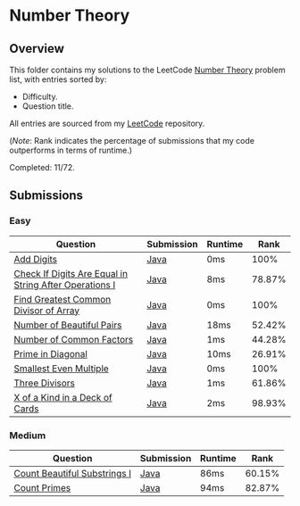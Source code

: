 # Number Theory

## Overview
This folder contains my solutions to the LeetCode [Number Theory](https://leetcode.com/problem-list/number-theory/) problem list,
with entries sorted by:
- Difficulty.
- Question title.

All entries are sourced from my [LeetCode](https://github.com/shumarb/leetcode) repository.

(*Note*: Rank indicates the percentage of submissions that my code outperforms in terms of runtime.)

Completed: 11/72.

## Submissions
### Easy
| Question                                                                                                                                                    | Submission                                                                                                             | Runtime | Rank   |
|-------------------------------------------------------------------------------------------------------------------------------------------------------------|------------------------------------------------------------------------------------------------------------------------|---------|--------|
| [Add Digits](https://leetcode.com/problems/add-digits/description/)                                                                                         | [Java](https://github.com/shumarb/leetcode/blob/main/submissions/AddDigits.java)                                       | 0ms     | 100%   |
| [Check If Digits Are Equal in String After Operations I](https://leetcode.com/problems/check-if-digits-are-equal-in-string-after-operations-i/description/) | [Java](https://github.com/shumarb/leetcode/blob/main/submissions/CheckIfDigitsAreEqualInStringAfterOperationsOne.java) | 8ms     | 78.87% |
| [Find Greatest Common Divisor of Array](https://leetcode.com/problems/find-greatest-common-divisor-of-array/description)                                    | [Java](https://github.com/shumarb/leetcode/blob/main/submissions/FindGreatestCommonDivisorOfArray.java)                | 0ms     | 100%   |
| [Number of Beautiful Pairs](https://leetcode.com/problems/number-of-beautiful-pairs/description/)                                                           | [Java](https://github.com/shumarb/leetcode/blob/main/submissions/NumberOfBeautifulPairs.java)                          | 18ms    | 52.42% |
| [Number of Common Factors](https://leetcode.com/problems/number-of-common-factors/description/)                                                             | [Java](https://github.com/shumarb/leetcode/blob/main/submissions/NumberOfCommonFactors.java)                           | 1ms     | 44.28% |
| [Prime in Diagonal](https://leetcode.com/problems/prime-in-diagonal/description/)                                                                           | [Java](https://github.com/shumarb/leetcode/blob/main/submissions/PrimeInDiagonal.java)                                 | 10ms    | 26.91% |
| [Smallest Even Multiple](https://leetcode.com/problems/smallest-even-multiple/description/)                                                                 | [Java](https://github.com/shumarb/leetcode/blob/main/submissions/SmallestEvenMultiple.java)                            | 0ms     | 100%   |
| [Three Divisors](https://leetcode.com/problems/three-divisors/description/)                                                                                 | [Java](https://github.com/shumarb/leetcode/blob/main/submissions/ThreeDivisors.java)                                   | 1ms     | 61.86% |
| [X of a Kind in a Deck of Cards](https://leetcode.com/problems/x-of-a-kind-in-a-deck-of-cards/description/)                                                 | [Java](https://github.com/shumarb/leetcode/blob/main/submissions/XOfAKindInADeckOfCards.java)                          | 2ms     | 98.93% |

### Medium
| Question                                                                                                           | Submission                                                                                         | Runtime | Rank   |
|--------------------------------------------------------------------------------------------------------------------|----------------------------------------------------------------------------------------------------|---------|--------|
| [Count Beautiful Substrings I](https://leetcode.com/problems/count-beautiful-substrings-i/description/)            | [Java](https://github.com/shumarb/leetcode/blob/main/submissions/CountBeautifulSubstringsOne.java) | 86ms    | 60.15% |
| [Count Primes](https://leetcode.com/problems/count-primes/description/)                                            | [Java](https://github.com/shumarb/leetcode/blob/main/submissions/CountPrimes.java)                 | 94ms    | 82.87% |
